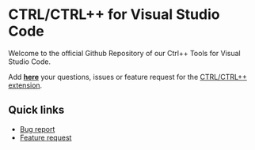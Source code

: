 # CTRL/CTRL++ for Visual Studio Code

Welcome to the official Github Repository of our Ctrl++ Tools for Visual Studio Code.

Add [**here**](https://github.com/LukasSchopp/vscode-ctrlpptools/issues) your questions, issues or feature request for the [CTRL/CTRL++ extension](https://marketplace.visualstudio.com/items?itemName=).

## Quick links
- [Bug report](https://github.com/LukasSchopp/vscode-ctrlpptools/issues/new?assignees=&labels=&template=bug_report.md&title=)
- [Feature request](https://github.com/LukasSchopp/vscode-ctrlpptools/issues/new?assignees=&labels=&template=feature_request.md&title=)
